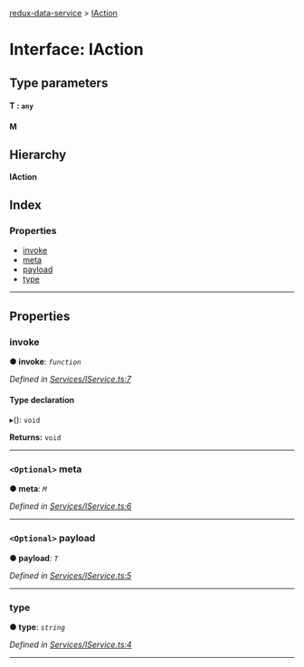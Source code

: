 [redux-data-service](../README.md) > [IAction](../interfaces/iaction.md)

# Interface: IAction

## Type parameters
#### T :  `any`
#### M 
## Hierarchy

**IAction**

## Index

### Properties

* [invoke](iaction.md#invoke)
* [meta](iaction.md#meta)
* [payload](iaction.md#payload)
* [type](iaction.md#type)

---

## Properties

<a id="invoke"></a>

###  invoke

**● invoke**: *`function`*

*Defined in [Services/IService.ts:7](https://github.com/Rediker-Software/redux-data-service/blob/d4786b8/src/Services/IService.ts#L7)*

#### Type declaration
▸(): `void`

**Returns:** `void`

___
<a id="meta"></a>

### `<Optional>` meta

**● meta**: *`M`*

*Defined in [Services/IService.ts:6](https://github.com/Rediker-Software/redux-data-service/blob/d4786b8/src/Services/IService.ts#L6)*

___
<a id="payload"></a>

### `<Optional>` payload

**● payload**: *`T`*

*Defined in [Services/IService.ts:5](https://github.com/Rediker-Software/redux-data-service/blob/d4786b8/src/Services/IService.ts#L5)*

___
<a id="type"></a>

###  type

**● type**: *`string`*

*Defined in [Services/IService.ts:4](https://github.com/Rediker-Software/redux-data-service/blob/d4786b8/src/Services/IService.ts#L4)*

___

